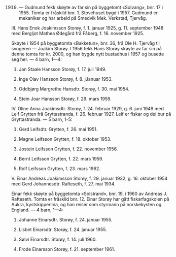 1919. — Gudmund fekk skøyte av far sin på byggetomt «Solvang», bnr. 17 i 1955. Tomta er fråskild bnr. 1. Stovehuset bygd i 1957. Gudmund er mekanikar og har arbeid på Smedvik Mek. Verkstad, Tjervåg.

III. Hans Enok Joakimsson Storøy, f. 1. januar 1925, g. 11. september 1948 med Bergljot Mathea Ødegård frå Fåberg, f. 16. november 1925.

Skøyte i 1954 på byggetomta «Bakketun», bnr. 36, frå Ole H. Tjervåg til svogeren — Joakim Storøy. I 1956 fekk Hans Storøy skøyte av far sin på denne tomta for kr. 2000, og han bygde nytt bustadhus i 1957 og busette seg her. — 4 barn, 1—4:

1. Jan Staale Hansson Storøy, f. 17. juli 1949.

2. Inge Olav Hansson Storøy, f. 8. jJanuar 1953.

3. Oddbjørg Margrethe Hansdtr. Storøy, f. 30. mai 1954.

4. Stein Joar Hansson Storøy, f. 29. mars 1959.

IV. Oline Anna Joakimsdtr. Storøy, f. 24. februar 1929, g. 6. juni 1949 med Leif Grytten frå Gryttastranda, f. 26. februar 1927. Leif er fiskar og dei bur på Gryttastranda. — 5 barn, 1-5:

1. Gerd Leifsdtr. Grytten, f. 26. mai 1951.

2. Magne Leifsson Grytten, f. 18. oktober 1953.

3. Jostein Leifsson Grytten, f. 22. november 1956.

4. Bernt Leifsson Grytten, f. 22. mars 1959.

9. Rolf Leifsson Grytten, f. 23. mars 1962.

V. Einar Andreas Joakimsson Storøy, f. 29. januar 1932, g. 16. oktober 1954 med Gerd Johannesdtr. Rafteseth, f. 27. mai 1934.

Einar fekk skøyte på byggetomta «Solstrand», bnr. 19, i 1960 av Andreas J. Rafteseth. Tomta er fråskild bnr. 12. Einar Storøy har gått fiskarfagskolen på Aukra, kystskipperlina, og han reiser som styrmann på norskekysten og England. — 4 barn, 1—4:

1. Johanne Einarsdtr. Storøy, f. 24. januar 1955.

2. Lisbet Einarsdtr. Storøy, f. 24. januar 1955.

3. Sølvi Einarsdtr. Storøy, f. 14. juli 1960.

4. Frode Einarsson Storøy, f. 21. september 1961.